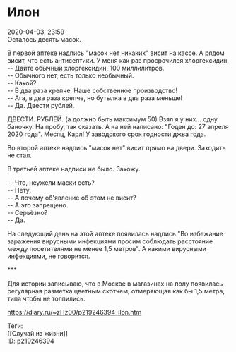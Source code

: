 Илон
=====

   
 2020-04-03, 23:59   
  Осталось десять масок.   
   
 В первой аптеке надпись "масок нет никаких" висит на кассе. А рядом висит, что есть антисептики. У меня как раз просрочился хлоргексидин.   
 -- Дайте обычный хлоргексидин, 100 миллилитров.   
 -- Обычного нет, есть только необычный.   
 -- Какой?   
 -- В два раза крепче. Наше собственное производство!   
 -- Ага, в два раза крепче, но бутылка в два раза меньше!   
 -- Да. Двести рублей.   
   
 ДВЕСТИ. РУБЛЕЙ. (а должно быть максимум 50) Взял я у них... одну баночку. На пробу, так сказать. А на ней написано: "Годен до: 27 апреля 2020 года". Месяц, Карл! У заводского срок годности джва года.   
   
 Во второй аптеке надпись "масок нет" висит прямо на двери. Заходить не стал.   
   
 В третьей аптеке надписи не было. Захожу.   
   
 -- Что, неужели маски есть?   
 -- Нету.   
 -- А почему об'явление об этом не висит?   
 -- А это запрещено.   
 -- Серьёзно?   
 -- Да.   
   
 На следующий день на этой аптеке появилась надпись "Во избежание заражения вирусными инфекциями просим соблюдать расстояние между посетителями не менее 1,5 метров". А какими вирусными инфекциями, не говорится.   
   
 \*\*\*   
   
 Для истории записываю, что в Москве в магазинах на полу появилась регулярная разметка цветным скотчем, отмеряющая как бы 1,5 метра, типа чтобы не толпились.   
    
 <https://diary.ru/~zHz00/p219246394_ilon.htm>   
   
 Теги:   
 [[Случай из жизни]]   
 ID: p219246394